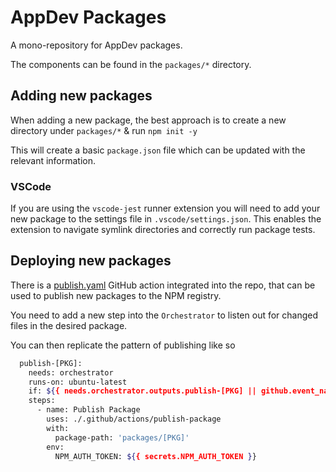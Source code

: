 # AppDev Packages

A mono-repository for AppDev packages.

The components can be found in the `packages/*` directory.

## Adding new packages

When adding a new package, the best approach is to create a new directory under `packages/*` & run `npm init -y`

This will create a basic `package.json` file which can be updated with the relevant information.

### VSCode

If you are using the `vscode-jest` runner extension you will need to add your new package to the settings file in `.vscode/settings.json`. This enables the extension to navigate symlink directories and correctly run package tests.

## Deploying new packages

There is a [publish.yaml](./.github/workflows/publish.yaml) GitHub action integrated into the repo, that can be used to publish new packages to the NPM registry.

You need to add a new step into the `Orchestrator` to listen out for changed files in the desired package.

You can then replicate the pattern of publishing like so

```bash
  publish-[PKG]:
    needs: orchestrator
    runs-on: ubuntu-latest
    if: ${{ needs.orchestrator.outputs.publish-[PKG] || github.event_name == 'workflow_dispatch' && inputs.package == [PKG]}}
    steps:
      - name: Publish Package
        uses: ./.github/actions/publish-package
        with:
          package-path: 'packages/[PKG]'
        env:
          NPM_AUTH_TOKEN: ${{ secrets.NPM_AUTH_TOKEN }}
```
